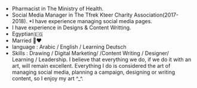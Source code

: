 * Pharmacist in The Ministry of Health. 
* Social Media Manager in The Tfrek Kteer Charity Association(2017-2018).
*I have experience managing social media pages.
* I have experience in Designs & Content Writting.
* Egyptian🇪🇬
* Married 💍❤️
* language : Arabic / English / Learning Deutsch
* Skills : Drawing / Digital Marketing/ /Content Writing / Designer/ Learning / Leadership.
I believe that everything we do, if we do it with an art, will remain excellent. Everything I do is considered the art of managing social media, planning a campaign, designing or writing content, so I enjoy my art ^_^.
